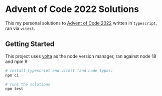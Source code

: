 # Advent of Code 2022 Solutions

This my personal solutions to [Advent of Code 2022](https://adventofcode.com/2022) written in `typescript`, ran via `vitest`.

## Getting Started

This project uses [volta](https://volta.sh) as the node version manager, ran against node 18 and npm 9

```sh
# install typescript and vitest (and node types)
npm ci

# runs the solutions
npm test 
```
